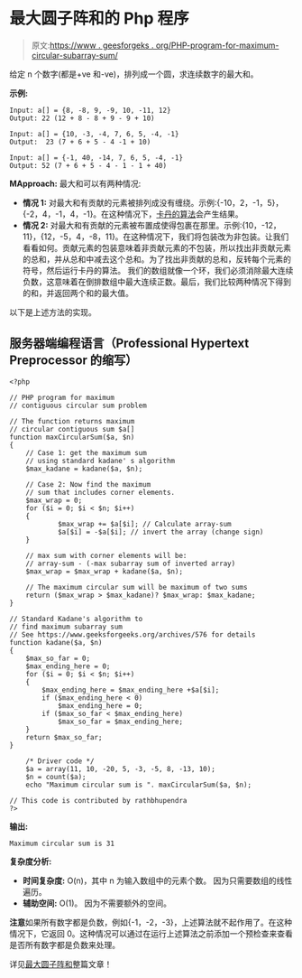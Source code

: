 # 最大圆子阵和的 Php 程序

> 原文:[https://www . geesforgeks . org/PHP-program-for-maximum-circular-subarray-sum/](https://www.geeksforgeeks.org/php-program-for-maximum-circular-subarray-sum/)

给定 n 个数字(都是+ve 和-ve)，排列成一个圆，求连续数字的最大和。

**示例:**

```
Input: a[] = {8, -8, 9, -9, 10, -11, 12}
Output: 22 (12 + 8 - 8 + 9 - 9 + 10)

Input: a[] = {10, -3, -4, 7, 6, 5, -4, -1} 
Output:  23 (7 + 6 + 5 - 4 -1 + 10) 

Input: a[] = {-1, 40, -14, 7, 6, 5, -4, -1}
Output: 52 (7 + 6 + 5 - 4 - 1 - 1 + 40)
```

**MApproach:** 最大和可以有两种情况:

*   **情况 1:** 对最大和有贡献的元素被排列成没有缠绕。示例:{-10，2，-1，5}，{-2，4，-1，4，-1}。在这种情况下，[卡丹的算法](https://www.geeksforgeeks.org/archives/576)会产生结果。
*   **情况 2:** 对最大和有贡献的元素被布置成使得包裹在那里。示例:{10，-12，11}，{12，-5，4，-8，11}。在这种情况下，我们将包装改为非包装。让我们看看如何。贡献元素的包装意味着非贡献元素的不包装，所以找出非贡献元素的总和，并从总和中减去这个总和。为了找出非贡献的总和，反转每个元素的符号，然后运行卡丹的算法。
    我们的数组就像一个环，我们必须消除最大连续负数，这意味着在倒排数组中最大连续正数。最后，我们比较两种情况下得到的和，并返回两个和的最大值。

以下是上述方法的实现。

## 服务器端编程语言（Professional Hypertext Preprocessor 的缩写）

```
<?php

// PHP program for maximum 
// contiguous circular sum problem 

// The function returns maximum 
// circular contiguous sum $a[] 
function maxCircularSum($a, $n) 
{ 
    // Case 1: get the maximum sum 
    // using standard kadane' s algorithm 
    $max_kadane = kadane($a, $n); 

    // Case 2: Now find the maximum  
    // sum that includes corner elements. 
    $max_wrap = 0;
    for ($i = 0; $i < $n; $i++) 
    { 
            $max_wrap += $a[$i]; // Calculate array-sum 
            $a[$i] = -$a[$i]; // invert the array (change sign) 
    } 

    // max sum with corner elements will be: 
    // array-sum - (-max subarray sum of inverted array) 
    $max_wrap = $max_wrap + kadane($a, $n); 

    // The maximum circular sum will be maximum of two sums 
    return ($max_wrap > $max_kadane)? $max_wrap: $max_kadane; 
} 

// Standard Kadane's algorithm to 
// find maximum subarray sum 
// See https://www.geeksforgeeks.org/archives/576 for details 
function kadane($a, $n) 
{ 
    $max_so_far = 0;
    $max_ending_here = 0; 
    for ($i = 0; $i < $n; $i++) 
    { 
        $max_ending_here = $max_ending_here +$a[$i]; 
        if ($max_ending_here < 0) 
            $max_ending_here = 0; 
        if ($max_so_far < $max_ending_here) 
            $max_so_far = $max_ending_here; 
    } 
    return $max_so_far; 
} 

    /* Driver code */
    $a = array(11, 10, -20, 5, -3, -5, 8, -13, 10); 
    $n = count($a);
    echo "Maximum circular sum is ". maxCircularSum($a, $n); 

// This code is contributed by rathbhupendra
?>
```

**输出:**

```
Maximum circular sum is 31
```

**复杂度分析:**

*   **时间复杂度:** O(n)，其中 n 为输入数组中的元素个数。
    因为只需要数组的线性遍历。
*   **辅助空间:** O(1)。
    因为不需要额外的空间。

**注意**如果所有数字都是负数，例如{-1，-2，-3}，上述算法就不起作用了。在这种情况下，它返回 0。这种情况可以通过在运行上述算法之前添加一个预检查来查看是否所有数字都是负数来处理。

详见[最大圆子阵和](https://www.geeksforgeeks.org/maximum-contiguous-circular-sum/)整篇文章！